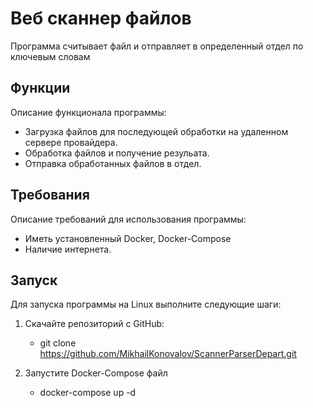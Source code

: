 # Веб сканнер файлов 

Программа считывает файл и отправляет в определенный отдел по ключевым словам

## Функции

Описание функционала программы:

- Загрузка файлов для последующей обработки на удаленном сервере провайдера.
- Обработка файлов и получение резульата.
- Отправка обработанных файлов в отдел.

## Требования

Описание требований для использования программы:

- Иметь установленный Docker, Docker-Compose
- Наличие интернета.

## Запуск

Для запуска программы на Linux выполните следующие шаги:

1. Скачайте репозиторий с GitHub:
   - git clone https://github.com/MikhailKonovalov/ScannerParserDepart.git
   
2. Запустите Docker-Compose файл
   - docker-compose up -d
   
